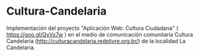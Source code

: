 # Cultura-Candelaria
Implementación del proyecto "Aplicación Web: Cultura Ciudadana" ( https://goo.gl/QyVs7w ) en el medio de comunicación comunitaria Cultura Candelaria (http://culturacandelaria.redelivre.org.br/) de la localidad La Candelaria.
